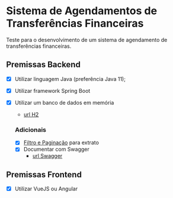 # Sistema de Agendamentos de Transferências Financeiras 
Teste para o desenvolvimento de um sistema de agendamento de transferências financeiras.

## Premissas Backend

- [x] Utilizar linguagem Java (preferência Java 11);
- [x] Utilizar framework Spring Boot 
- [x] Utilizar um banco de dados em memória
    - [url H2](http://localhost:8080/h2-console)

  ### Adicionais
  - [x] [Filtro e Paginação](backend-sat/src/main/java/com/backend_sat/domain/repository/AgendamentoPaginadoRepository.java) para extrato
  - [x] Documentar com Swagger
    - [url Swagger](http://localhost:8080/swagger-ui/index.html)

## Premissas Frontend
- [x] Utilizar VueJS ou Angular
